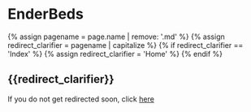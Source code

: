 # EnderBeds

{% assign pagename = page.name | remove: '.md' %}
{% assign redirect_clarifier = pagename | capitalize %}
{% if redirect_clarifier == 'Index' %}
  {% assign redirect_clarifier = 'Home' %}
{% endif %}

## {{redirect_clarifier}}

If you do not get redirected soon, click [here](https://github.com/PenguinMods/EnderBeds/issues/)

<script type="text/javascript">
  setTimeout(() => window.location.replace(document.querySelector('a').href), 3 * 1000);
</script>
